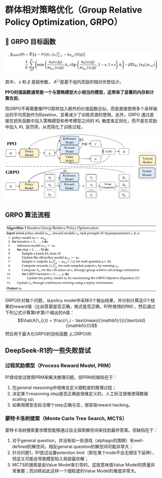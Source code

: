 # 群体相对策略优化（Group Relative Policy Optimization, GRPO）
<!-- MathJax配置（可选，提升公式渲染效果） -->

## 📘 GRPO 目标函数

<div align="center">
  <img src="imgs/grpo_eq.png" alt="替代文本">
</div>

其中， $\epsilon$ 和 $\beta$ 是超参数， $A^{i,j}$​ 是基于组内奖励的相对优势估计。

**PPO的值函数通常是一个与策略模型大小相当的模型，这带来了显著的内存和计算负担**。

而GRPO不再需要像PPO那样加入额外的价值函数近似，而是直接使用多个采样输出的平均奖励作为Baseline，显著减少了训练资源的使用。此外，GRPO 通过直接在损失函数中加入策略模型和参考模型之间的 KL 散度来正则化，而不是在奖励中加入 KL 惩罚项，从而简化了训练过程。


<div align="center">
  <img src="imgs/grpo_vs_ppo.png" alt="替代文本">
</div>

## GRPO 算法流程

<div align="center">
  <img src="imgs/grpo_algorithm.png" alt="替代文本">
</div>

GRPO针对每个问题，从policy model中采样$G$个输出结果，并分别计算这$G$个结果的reward值（比如答案是否正确，格式是否正确，R1所使用的RM），然后通过下列公式计算第$t$步第$i$个输出的A值：
$$\hat{A}\_{i,t} = \frac{r\_i - \text{mean}(\mathbf{r})}{\text{std}(\mathbf{r})}$$
然后用于最大化GRPO的目标函数 $\mathcal{J}\_{\text{GRPO}}(\theta)$

## DeepSeek-R1的一些失败尝试

### 过程奖励模型（Process Reward Model, PRM）
R1曾经尝试使用PRM来解决推理问题，但PRM的缺陷在于：
1. 在general reasoning中很难去定义细粒度的推理过程；
2. 决定某个reasoning step是否正确是很难定义的，人工标注很难使得数据scaling up;
3. 如果用模型去标注哪个step正确与否，很容易reward hacking。

### 蒙特卡洛树搜索（Monte Carlo Tree Search, MCTS）
蒙特卡洛树搜索要求模型能够通过自主探索解空间来找到最终答案。但缺陷在于：
1. 对于general question，并没有如一些游戏（alphago的围棋）有well-defined的解空间，相反general question的解空间可能非常大；
2. 针对问题1，R1尝试设置extention limit（即在某个node不会无限往下延伸），但这又可能会导致模型陷入局部最优解；
3. MCTS的搜索是由Value Model来引导的，这就意味值Value Model的质量非常重要；而训练如此这样一个细粒度的Value Model的难度非常大。